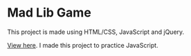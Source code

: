 # Mad Lib Game

This project is made using HTML/CSS, JavaScript and jQuery.

[View here](https://codija.github.io/madLib/).
I made this project to practice JavaScript.
